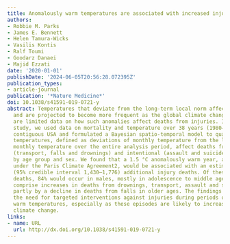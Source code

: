 ```yaml
---
title: Anomalously warm temperatures are associated with increased injury deaths
authors:
- Robbie M. Parks
- James E. Bennett
- Helen Tamura-Wicks
- Vasilis Kontis
- Ralf Toumi
- Goodarz Danaei
- Majid Ezzati
date: '2020-01-01'
publishDate: '2024-06-05T20:56:28.072395Z'
publication_types:
- article-journal
publication: '*Nature Medicine*'
doi: 10.1038/s41591-019-0721-y
abstract: Temperatures that deviate from the long-term local norm affect human health,
  and are projected to become more frequent as the global climate changes1. There
  are limited data on how such anomalies affect deaths from injuries. In the present
  study, we used data on mortality and temperature over 38 years (1980–2017) in the
  contiguous USA and formulated a Bayesian spatio-temporal model to quantify how anomalous
  temperatures, defined as deviations of monthly temperature from the local average
  monthly temperature over the entire analysis period, affect deaths from unintentional
  (transport, falls and drownings) and intentional (assault and suicide) injuries,
  by age group and sex. We found that a 1.5 °C anomalously warm year, as envisioned
  under the Paris Climate Agreement2, would be associated with an estimated 1,601
  (95% credible interval 1,430–1,776) additional injury deaths. Of these additional
  deaths, 84% would occur in males, mostly in adolescence to middle age. These would
  comprise increases in deaths from drownings, transport, assault and suicide, offset
  partly by a decline in deaths from falls in older ages. The findings demonstrate
  the need for targeted interventions against injuries during periods of anomalously
  warm temperatures, especially as these episodes are likely to increase with global
  climate change.
links:
- name: URL
  url: http://dx.doi.org/10.1038/s41591-019-0721-y
---
```

